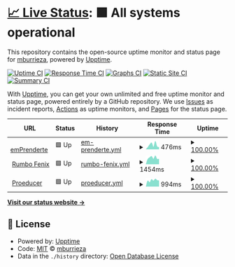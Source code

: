 # [📈 Live Status](https://mburrieza.github.io/upptime): <!--live status--> **🟩 All systems operational**

This repository contains the open-source uptime monitor and status page for [mburrieza](https://mburrieza.github.io/upptime), powered by [Upptime](https://github.com/upptime/upptime).

[![Uptime CI](https://github.com/mburrieza/upptime/workflows/Uptime%20CI/badge.svg)](https://github.com/mburrieza/upptime/actions?query=workflow%3A%22Uptime+CI%22)
[![Response Time CI](https://github.com/mburrieza/upptime/workflows/Response%20Time%20CI/badge.svg)](https://github.com/mburrieza/upptime/actions?query=workflow%3A%22Response+Time+CI%22)
[![Graphs CI](https://github.com/mburrieza/upptime/workflows/Graphs%20CI/badge.svg)](https://github.com/mburrieza/upptime/actions?query=workflow%3A%22Graphs+CI%22)
[![Static Site CI](https://github.com/mburrieza/upptime/workflows/Static%20Site%20CI/badge.svg)](https://github.com/mburrieza/upptime/actions?query=workflow%3A%22Static+Site+CI%22)
[![Summary CI](https://github.com/mburrieza/upptime/workflows/Summary%20CI/badge.svg)](https://github.com/mburrieza/upptime/actions?query=workflow%3A%22Summary+CI%22)

With [Upptime](https://upptime.js.org), you can get your own unlimited and free uptime monitor and status page, powered entirely by a GitHub repository. We use [Issues](https://github.com/mburrieza/upptime/issues) as incident reports, [Actions](https://github.com/mburrieza/upptime/actions) as uptime monitors, and [Pages](https://mburrieza.github.io/upptime) for the status page.

<!--start: status pages-->
<!-- This summary is generated by Upptime (https://github.com/upptime/upptime) -->
<!-- Do not edit this manually, your changes will be overwritten -->
<!-- prettier-ignore -->
| URL | Status | History | Response Time | Uptime |
| --- | ------ | ------- | ------------- | ------ |
| <img alt="" src="https://icons.duckduckgo.com/ip3/www.emprenderte.com.ico" height="13"> [emPrenderte](https://www.emprenderte.com) | 🟩 Up | [em-prenderte.yml](https://github.com/mburrieza/upptime/commits/HEAD/history/em-prenderte.yml) | <details><summary><img alt="Response time graph" src="./graphs/em-prenderte/response-time-week.png" height="20"> 476ms</summary><br><a href="https://mburrieza.github.io/upptime/history/em-prenderte"><img alt="Response time 619" src="https://img.shields.io/endpoint?url=https%3A%2F%2Fraw.githubusercontent.com%2Fmburrieza%2Fupptime%2FHEAD%2Fapi%2Fem-prenderte%2Fresponse-time.json"></a><br><a href="https://mburrieza.github.io/upptime/history/em-prenderte"><img alt="24-hour response time 230" src="https://img.shields.io/endpoint?url=https%3A%2F%2Fraw.githubusercontent.com%2Fmburrieza%2Fupptime%2FHEAD%2Fapi%2Fem-prenderte%2Fresponse-time-day.json"></a><br><a href="https://mburrieza.github.io/upptime/history/em-prenderte"><img alt="7-day response time 476" src="https://img.shields.io/endpoint?url=https%3A%2F%2Fraw.githubusercontent.com%2Fmburrieza%2Fupptime%2FHEAD%2Fapi%2Fem-prenderte%2Fresponse-time-week.json"></a><br><a href="https://mburrieza.github.io/upptime/history/em-prenderte"><img alt="30-day response time 619" src="https://img.shields.io/endpoint?url=https%3A%2F%2Fraw.githubusercontent.com%2Fmburrieza%2Fupptime%2FHEAD%2Fapi%2Fem-prenderte%2Fresponse-time-month.json"></a><br><a href="https://mburrieza.github.io/upptime/history/em-prenderte"><img alt="1-year response time 619" src="https://img.shields.io/endpoint?url=https%3A%2F%2Fraw.githubusercontent.com%2Fmburrieza%2Fupptime%2FHEAD%2Fapi%2Fem-prenderte%2Fresponse-time-year.json"></a></details> | <details><summary><a href="https://mburrieza.github.io/upptime/history/em-prenderte">100.00%</a></summary><a href="https://mburrieza.github.io/upptime/history/em-prenderte"><img alt="All-time uptime 98.94%" src="https://img.shields.io/endpoint?url=https%3A%2F%2Fraw.githubusercontent.com%2Fmburrieza%2Fupptime%2FHEAD%2Fapi%2Fem-prenderte%2Fuptime.json"></a><br><a href="https://mburrieza.github.io/upptime/history/em-prenderte"><img alt="24-hour uptime 100.00%" src="https://img.shields.io/endpoint?url=https%3A%2F%2Fraw.githubusercontent.com%2Fmburrieza%2Fupptime%2FHEAD%2Fapi%2Fem-prenderte%2Fuptime-day.json"></a><br><a href="https://mburrieza.github.io/upptime/history/em-prenderte"><img alt="7-day uptime 100.00%" src="https://img.shields.io/endpoint?url=https%3A%2F%2Fraw.githubusercontent.com%2Fmburrieza%2Fupptime%2FHEAD%2Fapi%2Fem-prenderte%2Fuptime-week.json"></a><br><a href="https://mburrieza.github.io/upptime/history/em-prenderte"><img alt="30-day uptime 100.00%" src="https://img.shields.io/endpoint?url=https%3A%2F%2Fraw.githubusercontent.com%2Fmburrieza%2Fupptime%2FHEAD%2Fapi%2Fem-prenderte%2Fuptime-month.json"></a><br><a href="https://mburrieza.github.io/upptime/history/em-prenderte"><img alt="1-year uptime 98.94%" src="https://img.shields.io/endpoint?url=https%3A%2F%2Fraw.githubusercontent.com%2Fmburrieza%2Fupptime%2FHEAD%2Fapi%2Fem-prenderte%2Fuptime-year.json"></a></details>
| <img alt="" src="https://icons.duckduckgo.com/ip3/rumbofenix.com.ico" height="13"> [Rumbo Fenix](https://rumbofenix.com) | 🟩 Up | [rumbo-fenix.yml](https://github.com/mburrieza/upptime/commits/HEAD/history/rumbo-fenix.yml) | <details><summary><img alt="Response time graph" src="./graphs/rumbo-fenix/response-time-week.png" height="20"> 1454ms</summary><br><a href="https://mburrieza.github.io/upptime/history/rumbo-fenix"><img alt="Response time 1464" src="https://img.shields.io/endpoint?url=https%3A%2F%2Fraw.githubusercontent.com%2Fmburrieza%2Fupptime%2FHEAD%2Fapi%2Frumbo-fenix%2Fresponse-time.json"></a><br><a href="https://mburrieza.github.io/upptime/history/rumbo-fenix"><img alt="24-hour response time 1216" src="https://img.shields.io/endpoint?url=https%3A%2F%2Fraw.githubusercontent.com%2Fmburrieza%2Fupptime%2FHEAD%2Fapi%2Frumbo-fenix%2Fresponse-time-day.json"></a><br><a href="https://mburrieza.github.io/upptime/history/rumbo-fenix"><img alt="7-day response time 1454" src="https://img.shields.io/endpoint?url=https%3A%2F%2Fraw.githubusercontent.com%2Fmburrieza%2Fupptime%2FHEAD%2Fapi%2Frumbo-fenix%2Fresponse-time-week.json"></a><br><a href="https://mburrieza.github.io/upptime/history/rumbo-fenix"><img alt="30-day response time 1593" src="https://img.shields.io/endpoint?url=https%3A%2F%2Fraw.githubusercontent.com%2Fmburrieza%2Fupptime%2FHEAD%2Fapi%2Frumbo-fenix%2Fresponse-time-month.json"></a><br><a href="https://mburrieza.github.io/upptime/history/rumbo-fenix"><img alt="1-year response time 1464" src="https://img.shields.io/endpoint?url=https%3A%2F%2Fraw.githubusercontent.com%2Fmburrieza%2Fupptime%2FHEAD%2Fapi%2Frumbo-fenix%2Fresponse-time-year.json"></a></details> | <details><summary><a href="https://mburrieza.github.io/upptime/history/rumbo-fenix">100.00%</a></summary><a href="https://mburrieza.github.io/upptime/history/rumbo-fenix"><img alt="All-time uptime 100.00%" src="https://img.shields.io/endpoint?url=https%3A%2F%2Fraw.githubusercontent.com%2Fmburrieza%2Fupptime%2FHEAD%2Fapi%2Frumbo-fenix%2Fuptime.json"></a><br><a href="https://mburrieza.github.io/upptime/history/rumbo-fenix"><img alt="24-hour uptime 100.00%" src="https://img.shields.io/endpoint?url=https%3A%2F%2Fraw.githubusercontent.com%2Fmburrieza%2Fupptime%2FHEAD%2Fapi%2Frumbo-fenix%2Fuptime-day.json"></a><br><a href="https://mburrieza.github.io/upptime/history/rumbo-fenix"><img alt="7-day uptime 100.00%" src="https://img.shields.io/endpoint?url=https%3A%2F%2Fraw.githubusercontent.com%2Fmburrieza%2Fupptime%2FHEAD%2Fapi%2Frumbo-fenix%2Fuptime-week.json"></a><br><a href="https://mburrieza.github.io/upptime/history/rumbo-fenix"><img alt="30-day uptime 100.00%" src="https://img.shields.io/endpoint?url=https%3A%2F%2Fraw.githubusercontent.com%2Fmburrieza%2Fupptime%2FHEAD%2Fapi%2Frumbo-fenix%2Fuptime-month.json"></a><br><a href="https://mburrieza.github.io/upptime/history/rumbo-fenix"><img alt="1-year uptime 100.00%" src="https://img.shields.io/endpoint?url=https%3A%2F%2Fraw.githubusercontent.com%2Fmburrieza%2Fupptime%2FHEAD%2Fapi%2Frumbo-fenix%2Fuptime-year.json"></a></details>
| <img alt="" src="https://icons.duckduckgo.com/ip3/www.proeducer.com.ico" height="13"> [Proeducer](http://www.proeducer.com) | 🟩 Up | [proeducer.yml](https://github.com/mburrieza/upptime/commits/HEAD/history/proeducer.yml) | <details><summary><img alt="Response time graph" src="./graphs/proeducer/response-time-week.png" height="20"> 994ms</summary><br><a href="https://mburrieza.github.io/upptime/history/proeducer"><img alt="Response time 694" src="https://img.shields.io/endpoint?url=https%3A%2F%2Fraw.githubusercontent.com%2Fmburrieza%2Fupptime%2FHEAD%2Fapi%2Fproeducer%2Fresponse-time.json"></a><br><a href="https://mburrieza.github.io/upptime/history/proeducer"><img alt="24-hour response time 963" src="https://img.shields.io/endpoint?url=https%3A%2F%2Fraw.githubusercontent.com%2Fmburrieza%2Fupptime%2FHEAD%2Fapi%2Fproeducer%2Fresponse-time-day.json"></a><br><a href="https://mburrieza.github.io/upptime/history/proeducer"><img alt="7-day response time 994" src="https://img.shields.io/endpoint?url=https%3A%2F%2Fraw.githubusercontent.com%2Fmburrieza%2Fupptime%2FHEAD%2Fapi%2Fproeducer%2Fresponse-time-week.json"></a><br><a href="https://mburrieza.github.io/upptime/history/proeducer"><img alt="30-day response time 1043" src="https://img.shields.io/endpoint?url=https%3A%2F%2Fraw.githubusercontent.com%2Fmburrieza%2Fupptime%2FHEAD%2Fapi%2Fproeducer%2Fresponse-time-month.json"></a><br><a href="https://mburrieza.github.io/upptime/history/proeducer"><img alt="1-year response time 694" src="https://img.shields.io/endpoint?url=https%3A%2F%2Fraw.githubusercontent.com%2Fmburrieza%2Fupptime%2FHEAD%2Fapi%2Fproeducer%2Fresponse-time-year.json"></a></details> | <details><summary><a href="https://mburrieza.github.io/upptime/history/proeducer">100.00%</a></summary><a href="https://mburrieza.github.io/upptime/history/proeducer"><img alt="All-time uptime 58.39%" src="https://img.shields.io/endpoint?url=https%3A%2F%2Fraw.githubusercontent.com%2Fmburrieza%2Fupptime%2FHEAD%2Fapi%2Fproeducer%2Fuptime.json"></a><br><a href="https://mburrieza.github.io/upptime/history/proeducer"><img alt="24-hour uptime 100.00%" src="https://img.shields.io/endpoint?url=https%3A%2F%2Fraw.githubusercontent.com%2Fmburrieza%2Fupptime%2FHEAD%2Fapi%2Fproeducer%2Fuptime-day.json"></a><br><a href="https://mburrieza.github.io/upptime/history/proeducer"><img alt="7-day uptime 100.00%" src="https://img.shields.io/endpoint?url=https%3A%2F%2Fraw.githubusercontent.com%2Fmburrieza%2Fupptime%2FHEAD%2Fapi%2Fproeducer%2Fuptime-week.json"></a><br><a href="https://mburrieza.github.io/upptime/history/proeducer"><img alt="30-day uptime 100.00%" src="https://img.shields.io/endpoint?url=https%3A%2F%2Fraw.githubusercontent.com%2Fmburrieza%2Fupptime%2FHEAD%2Fapi%2Fproeducer%2Fuptime-month.json"></a><br><a href="https://mburrieza.github.io/upptime/history/proeducer"><img alt="1-year uptime 58.39%" src="https://img.shields.io/endpoint?url=https%3A%2F%2Fraw.githubusercontent.com%2Fmburrieza%2Fupptime%2FHEAD%2Fapi%2Fproeducer%2Fuptime-year.json"></a></details>

<!--end: status pages-->

[**Visit our status website →**](https://mburrieza.github.io/upptime)

## 📄 License

- Powered by: [Upptime](https://github.com/upptime/upptime)
- Code: [MIT](./LICENSE) © [mburrieza](https://mburrieza.github.io/upptime)
- Data in the `./history` directory: [Open Database License](https://opendatacommons.org/licenses/odbl/1-0/)
